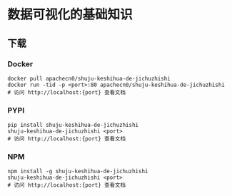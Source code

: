 # 数据可视化的基础知识

## 下载

### Docker

```
docker pull apachecn0/shuju-keshihua-de-jichuzhishi
docker run -tid -p <port>:80 apachecn0/shuju-keshihua-de-jichuzhishi
# 访问 http://localhost:{port} 查看文档
```

### PYPI

```
pip install shuju-keshihua-de-jichuzhishi
shuju-keshihua-de-jichuzhishi <port>
# 访问 http://localhost:{port} 查看文档
```

### NPM

```
npm install -g shuju-keshihua-de-jichuzhishi
shuju-keshihua-de-jichuzhishi <port>
# 访问 http://localhost:{port} 查看文档
```